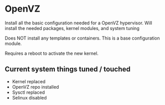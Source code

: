 OpenVZ
======

Install all the basic configuration needed for a OpenVZ hypervisor.
Will install the needed packages, kernel modules, and system tuning

Does NOT install any templates or containers.
This is a base configuration module.

Requires a reboot to activate the new kernel.

Current system things tuned / touched
-------------------------------------
* Kernel replaced
* OpenVZ repo installed
* Sysctl replaced
* Selinux disabled
